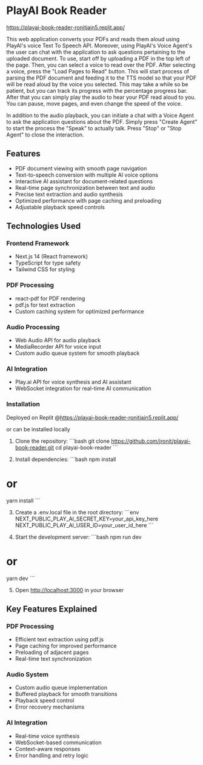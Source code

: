 # PlayAI Book Reader

https://playai-book-reader-ronitjain5.replit.app/ 

This web application converts your PDFs and reads them aloud using PlayAI's voice Text To Speech API. Moreover, using PlayAI's Voice Agent's the user can chat with the application to ask questions pertaining to the uploaded document. To use, start off by uploading a PDF in the top left of the page. Then, you can select a voice to read over the PDF. After selecting a voice, press the "Load Pages to Read" button. This will start process of parsing the PDF document and feeding it to the TTS model so that your PDF will be read aloud by the voice you selected. This may take a while so be patient, but you can track its progress with the percentage progress bar. After that you can simply play the audio to hear your PDF read aloud to you. You can pause, move pages, and even change the speed of the voice. 

In addition to the audio playback, you can initiate a chat with a Voice Agent to ask the application questions about the PDF. Simply press "Create Agent" to start the process the "Speak" to actually talk. Press "Stop" or "Stop Agent" to close the interaction. 

## Features

- PDF document viewing with smooth page navigation
- Text-to-speech conversion with multiple AI voice options
- Interactive AI assistant for document-related questions
- Real-time page synchronization between text and audio
- Precise text extraction and audio synthesis
- Optimized performance with page caching and preloading
- Adjustable playback speed controls

## Technologies Used

### Frontend Framework
- Next.js 14 (React framework)
- TypeScript for type safety
- Tailwind CSS for styling

### PDF Processing
- react-pdf for PDF rendering
- pdf.js for text extraction
- Custom caching system for optimized performance

### Audio Processing
- Web Audio API for audio playback
- MediaRecorder API for voice input
- Custom audio queue system for smooth playback

### AI Integration
- Play.ai API for voice synthesis and AI assistant
- WebSocket integration for real-time AI communication


### Installation

Deployed on Replit @https://playai-book-reader-ronitjain5.replit.app/ 

or can be installed locally 

1. Clone the repository:
\`\`\`bash
git clone https://github.com/jronit/playai-book-reader.git
cd playai-book-reader
\`\`\`

2. Install dependencies:
\`\`\`bash
npm install
# or
yarn install
\`\`\`

3. Create a .env.local file in the root directory:
\`\`\`env
NEXT_PUBLIC_PLAY_AI_SECRET_KEY=your_api_key_here
NEXT_PUBLIC_PLAY_AI_USER_ID=your_user_id_here
\`\`\`

4. Start the development server:
\`\`\`bash
npm run dev
# or
yarn dev
\`\`\`

5. Open [http://localhost:3000](http://localhost:3000) in your browser



## Key Features Explained

### PDF Processing
- Efficient text extraction using pdf.js
- Page caching for improved performance
- Preloading of adjacent pages
- Real-time text synchronization

### Audio System
- Custom audio queue implementation
- Buffered playback for smooth transitions
- Playback speed control
- Error recovery mechanisms

### AI Integration
- Real-time voice synthesis
- WebSocket-based communication
- Context-aware responses
- Error handling and retry logic

